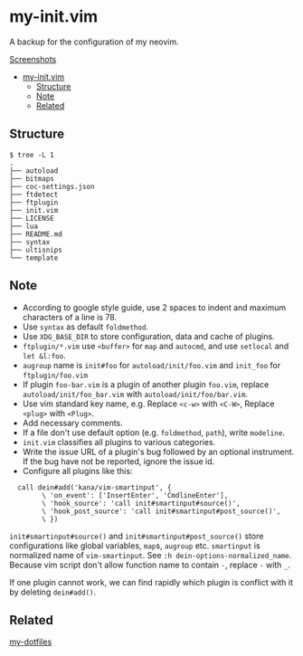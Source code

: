# my-init.vim

A backup for the configuration of my neovim.

[Screenshots](https://zhuanlan.zhihu.com/p/107065105)

<!-- mdformat-toc start --slug=github --no-anchors --maxlevel=6 --minlevel=1 -->

- [my-init.vim](#my-initvim)
  - [Structure](#structure)
  - [Note](#note)
  - [Related](#related)

<!-- mdformat-toc end -->

## Structure

```shell
$ tree -L 1
.
├── autoload
├── bitmaps
├── coc-settings.json
├── ftdetect
├── ftplugin
├── init.vim
├── LICENSE
├── lua
├── README.md
├── syntax
├── ultisnips
└── template
```

## Note

- According to google style guide, use 2 spaces to indent and maximum
  characters of a line is 78.
- Use `syntax` as default `foldmethod`.
- Use `XDG_BASE_DIR` to store configuration, data and cache of plugins.
- `ftplugin/*.vim` use `<buffer>` for `map` and `autocmd`, and use `setlocal`
  and `let &l:foo`.
- `augroup` name is `init#foo` for `autoload/init/foo.vim` and `init_foo` for
  `ftplugin/foo.vim`
- If plugin `foo-bar.vim` is a plugin of another plugin `foo.vim`, replace
  `autoload/init/foo_bar.vim` with `autoload/init/foo/bar.vim`.
- Use vim standard key name, e.g. Replace `<c-w>` with `<C-W>`, Replace
  `<plug>` with `<Plug>`.
- Add necessary comments.
- If a file don't use default option (e.g. `foldmethod`, `path`), write
  `modeline`.
- `init.vim` classifies all plugins to various categories.
- Write the issue URL of a plugin's bug followed by an optional instrument. If
  the bug have not be reported, ignore the issue id.
- Configure all plugins like this:

```vim
  call dein#add('kana/vim-smartinput', {
        \ 'on_event': ['InsertEnter', 'CmdlineEnter'],
        \ 'hook_source': 'call init#smartinput#source()',
        \ 'hook_post_source': 'call init#smartinput#post_source()',
        \ })
```

`init#smartinput#source()` and `init#smartinput#post_source()` store
configurations like global variables, `map`s, `augroup` etc.
`smartinput` is normalized name of `vim-smartinput`. See
`:h dein-options-normalized_name`. Because vim script don't allow function name
to contain `-`, replace `-` with `_`.

If one plugin cannot work, we can find rapidly which plugin is conflict with
it by deleting `dein#add()`.

## Related

[my-dotfiles](https://github.com/Freed-Wu/my-dotfiles)
